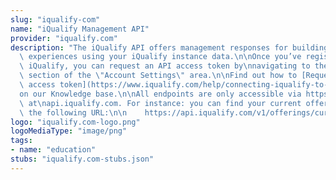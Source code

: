 ```yaml
---
slug: "iqualify-com"
name: "iQualify Management API"
provider: "iqualify.com"
description: "The iQualify API offers management responses for building\nlearning\
  \ experiences using your iQualify instance data.\n\nOnce you’ve registered with\
  \ iQualify, you can request an API access token by\nnavigating to the API access\
  \ section of the \"Account Settings\" area.\n\nFind out how to [Request your API\
  \ access token](https://www.iqualify.com/help/connecting-iqualify-to-other-systems/api/how-to-access-and-manage-your-api-token)\n\
  on our Knowledge base.\n\nAll endpoints are only accessible via https and are located\
  \ at\napi.iqualify.com. For instance: you can find your current offerings by\naccessing\
  \ the following URL:\n\n    https://api.iqualify.com/v1/offerings/current\n\n"
logo: "iqualify.com-logo.png"
logoMediaType: "image/png"
tags:
- name: "education"
stubs: "iqualify.com-stubs.json"
---
```

